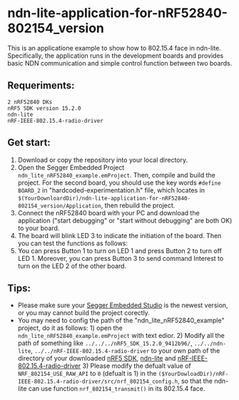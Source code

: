 # ndn-lite-application-for-nRF52840-802154_version
This is an applicatione example to show how to 802.15.4 face in ndn-lite. Specifically, the application runs in the development boards and provides basic NDN communication and simple control function between two boards.
## Requeriments:
    2 nRF52840 DKs
    nRF5 SDK version 15.2.0
    ndn-lite
    nRF-IEEE-802.15.4-radio-driver
## Get start:
1) Download or copy the repository into your local directory.  
2) Open the Segger Embedded Project `ndn_lite_nRF52840_example.emProject`. Then, compile and build the project. For the second board, you should use the key words `#define BOARD_2` in "hardcoded-experimentation.h" file, which locates in `$(YourDownloardDir)/ndn-lite-application-for-nRF52840-802154_version/Application`, then rebuild the project. 
3) Connect the nRF52840 board with your PC and download the application ("start debugging" or "start without debugging" are both OK) to your board.
4) The board will blink LED 3 to indicate the initiation of the board. Then you can test the functions as follows:
5) You can press Button 1 to turn on LED 1 and press Button 2 to turn off LED 1. Moreover, you can press Button 3 to send command Interest to turn on the LED 2 of the other board.
## Tips:
* Please make sure your [Segger Embedded Studio](https://www.segger.com/products/development-tools/embedded-studio/) is the newest version, or you may cannot build the project corectly.
* You may need to config the path of the "ndn_lite_nRF52840_example" project, do it as follows: 1) open the `ndn_lite_nRF52840_example.emProject` with text edior. 2) Modify all the path of something like `../../../nRF5_SDK_15.2.0_9412b96/`, `../../ndn-lite`, `../../nRF-IEEE-802.15.4-radio-driver` to your own path of the directory of your downloaded [nRF5 SDK](https://developer.nordicsemi.com/nRF5_SDK/nRF5_SDK_v15.x.x/), [ndn-lite](https://github.com/Zhiyi-Zhang/ndn_standalone) and [nRF-IEEE-802.15.4-radio-driver](https://github.com/NordicSemiconductor/nRF-IEEE-802.15.4-radio-driver/tree/68a54dbd6a5df65878313b2eaefc1cacbb073ff3) 3) Please modify the defualt value of `NRF_802154_USE_RAW_API` to `0` (defualt is 1) in the `($YourDowloadDir)/nRF-IEEE-802.15.4-radio-driver/src/nrf_802154_config.h`, so that the ndn-lite can use function `nrf_802154_transmit()` in its 802.15.4 face.
